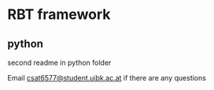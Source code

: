 # RBT framework

## python
second readme in python folder

Email csat6577@student.uibk.ac.at if there are any questions